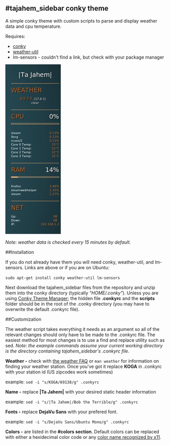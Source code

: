 #tajahem_sidebar conky theme
---

A simple conky theme with custom scripts to parse and display weather data and cpu temperature. 

Requires:

* [conky](conky.sourceforge.net)
* [weather-util](fungi.yuggoth.org/weather/)
* lm-sensors - couldn't find a link, but check with your package manager

<img src="tajahem_sidebar.jpg">

_Note: weather data is checked every 15 minutes by default._

##Installation

If you do not already have them you will need conky, weather-util, and lm-sensors. Links are above or if you are on Ubuntu:

`sudo apt-get install conky weather-util lm-sensors`

Next download the tajahem_sidebar files from the repository and unzip them into the conky directory (typically _"HOME/.conky"_). Unless you are using [Conky Theme Manager](teejeetech.in/p/conky-manager.html); the hidden file **.conkyrc** and the **scripts** folder should be in the root of the .conky directory (you may have to overwrite the default .conkyrc file). 

##Customization

The weather script takes everything it needs as an argument so all of the relevant changes should only have to be made to the .conkyrc file. The easiest method for most changes is to use a find and replace utility such as sed.
_Note: the example commands assume your current working directory is the directory containing tajahem_sidebar's .conkyrc file._

**Weather -**
check with [the weather FAQ](http://fungi.yuggoth.org/weather/doc/faq.rst) or `man weather` for information on finding your weather station. Once you've got it replace **KOGA** in .conkyrc with your station id (US zipcodes work sometimes)

example: `sed -i "s/KOGA/69138/g" .conkyrc`

**Name -**
replace **|Ta Jahem|** with your desired static header information

example: `sed -i "s/|Ta Jahem|/Bob the Terrible/g" .conkyrc`

**Fonts -** 
replace **DejaVu Sans** with your prefered font. 

example: `sed -i "s/DejaVu Sans/Ubuntu Mono/g" .conkyrc`

**Colors -** are listed in the **#colors section**. Default colors can be replaced with either a hexidecimal color code or any [color name recognized by x11](wikipedia.org/wiki/X11_color_names#Color_name_chart).
